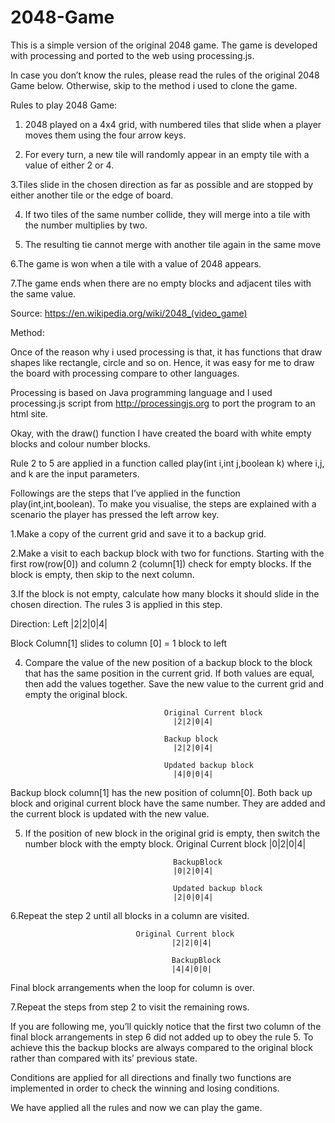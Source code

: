 # 2048-Game
This is a simple version of the original 2048 game. The game is developed with processing and ported to the web using processing.js.

In case you don’t know the rules, please read the rules of the original 2048 Game below. Otherwise, skip to the method i used to clone the game.

Rules to play 2048 Game:

1. 2048 played on a 4x4 grid, with numbered tiles that slide when a player moves them using the four arrow keys.

2. For every turn, a new tile will randomly appear in an empty tile with a value of either 2 or 4.

3.Tiles slide in the chosen direction as far as possible and are stopped by either another tile or the edge of board.

4. If two tiles of the same number collide, they will merge into a tile with the number multiplies by two.

5. The resulting tie cannot merge with another tile again in the same move

6.The game is won when a tile with a value of 2048 appears.

7.The game ends when there are no empty blocks and adjacent tiles with the same value.

Source: https://en.wikipedia.org/wiki/2048_(video_game)

Method:

Once of the reason why i used processing is that, it has functions that draw shapes like rectangle, circle and so on. Hence, it was easy for me to draw the board with processing compare to other languages. 

Processing is based on Java programming language and I used processing.js script from http://processingjs.org to port the program to an html site.

Okay, with the draw() function I have created the board with white empty blocks and colour number blocks. 

Rule 2 to 5  are applied in a function called play(int i,int j,boolean k) where i,j, and k are the input parameters. 

Followings are the steps that I’ve applied in the function play(int,int,boolean). To make you visualise, the steps are explained with a scenario the player has pressed the left arrow key.

1.Make a copy of the current grid and save it to a backup grid.

2.Make a visit to each backup block with two for  functions. Starting with the first row(row[0]) and column 2 (column[1]) check for empty blocks. If the block is empty, then skip to the next column.

3.If the block is not empty, calculate how many blocks it should slide in the chosen direction. The rules 3 is applied in this step. 

Direction: Left
                                        |2|2|0|4|

Block Column[1] slides to column [0] = 1 block to left

4. Compare the value of the new position of a backup block to the block that has the same position in the current grid. If both values are equal, then add the values together. Save the new value to the current grid and empty the original block.

                                      Original Current block
                                        |2|2|0|4|

                                      Backup block
                                        |2|2|0|4|

                                      Updated backup block
                                        |4|0|0|4|

Backup block column[1] has the new position of column[0]. Both back up block and original current block have the same number. They are added and the current block is updated with the new value.

5. If the position of new block in the original grid is empty, then switch the number block with the empty block.
                                        Original Current block
                                        |0|2|0|4|

                                        BackupBlock
                                        |0|2|0|4|

                                        Updated backup block
                                        |2|0|0|4|

6.Repeat the step 2 until all blocks in a column are visited.

								Original Current block
                                        |2|2|0|4|

                                        BackupBlock
                                        |4|4|0|0|

Final block arrangements when the loop for column is over.

7.Repeat the steps from step 2 to visit the remaining rows.

If you are following me, you’ll quickly notice that the first two column of the final block arrangements in step 6 did not added up to obey the rule 5. To achieve this the backup blocks are always compared to the original block rather than compared with its’ previous state. 

Conditions are applied for all directions and finally two functions are implemented in order to check the winning and losing conditions. 

We have applied all the rules and now we can play the game.  
